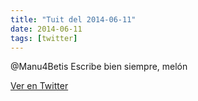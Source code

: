 ```yaml
---
title: "Tuit del 2014-06-11"
date: 2014-06-11
tags: [twitter]
---
```


@Manu4Betis Escribe bien siempre, melón



[Ver en Twitter](https://twitter.com/i/web/status/476687844137005056)
